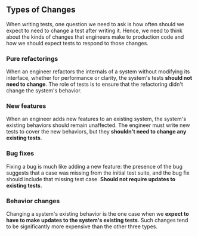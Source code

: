 ## Types of Changes

When writing tests, one question we need to ask is how often should we expect to need to change a test after writing it. Hence, we need to think about the kinds of changes that engineers make to production code and how we should expect tests to respond to those changes.

### Pure refactorings

When an engineer refactors the internals of a system without modifying its interface, whether for performance or clarity, the system's tests **should not need to change**. The role of tests is to ensure that the refactoring didn't change the system's behavior.

### New features

When an engineer adds new features to an existing system, the system's existing behaviors should remain unaffected. The engineer must write new tests to cover the new behaviors, but they **shouldn't need to change any existing tests**.

### Bug fixes

Fixing a bug is much like adding a new feature: the presence of the bug suggests that a case was missing from the initial test suite, and the bug fix should include that missing test case. **Should not require updates to existing tests**.

### Behavior changes

Changing a system's existing behavior is the one case when we **expect to have to make updates to the system's existing tests**. Such changes tend to be significantly more expensive than the other three types.
